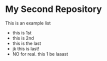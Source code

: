# My Second Repository
This is an example list
* this is 1st
* this is 2nd
* this is the last
* jk this is last!
* NO for real. this 1 be laaast

